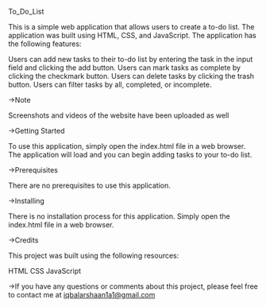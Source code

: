 To_Do_List

This is a simple web application that allows users to create a to-do list. The application was built using HTML, CSS, and JavaScript. The application has the following features:

Users can add new tasks to their to-do list by entering the task in the input field and clicking the add button.
Users can mark tasks as complete by clicking the checkmark button.
Users can delete tasks by clicking the trash button.
Users can filter tasks by all, completed, or incomplete.

→Note

Screenshots and videos of the website have been uploaded as well

→Getting Started

To use this application, simply open the index.html file in a web browser. The application will load and you can begin adding tasks to your to-do list.

→Prerequisites

There are no prerequisites to use this application.

→Installing

There is no installation process for this application. Simply open the index.html file in a web browser.

→Credits

This project was built using the following resources:

HTML
CSS
JavaScript


→If you have any questions or comments about this project, please feel free to contact me at
iqbalarshaan1a1@gmail.com  
